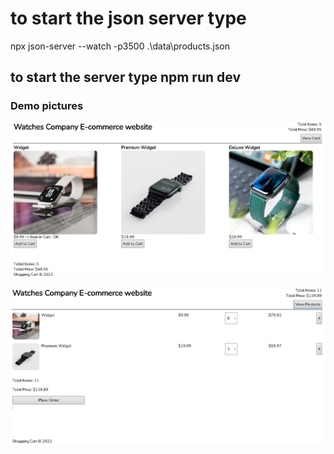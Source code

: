 # to start the json server type 
 npx json-server --watch -p3500 .\data\products.json
## to start the server type npm run dev
### Demo pictures
![Screenshot](1.png)

![Screenshot](2.png)

